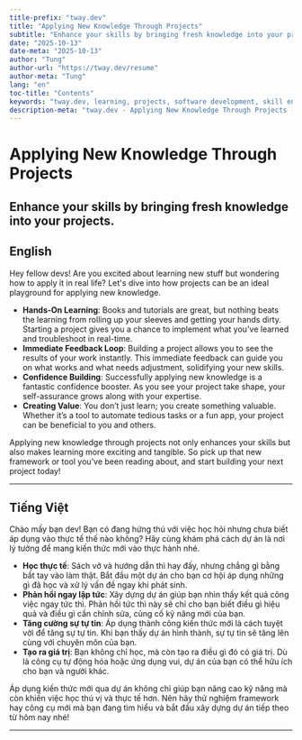 ```yaml
---
title-prefix: "tway.dev"
title: "Applying New Knowledge Through Projects"
subtitle: "Enhance your skills by bringing fresh knowledge into your projects."
date: "2025-10-13"
date-meta: "2025-10-13"
author: "Tung"
author-url: "https://tway.dev/resume"
author-meta: "Tung"
lang: "en"
toc-title: "Contents"
keywords: "tway.dev, learning, projects, software development, skill enhancement"
description-meta: "tway.dev - Applying New Knowledge Through Projects - Enhance your skills by bringing fresh knowledge into your projects."
---
```


# Applying New Knowledge Through Projects
## Enhance your skills by bringing fresh knowledge into your projects.

## English
Hey fellow devs! Are you excited about learning new stuff but wondering how to apply it in real life? Let's dive into how projects can be an ideal playground for applying new knowledge.

- **Hands-On Learning**: Books and tutorials are great, but nothing beats the learning from rolling up your sleeves and getting your hands dirty. Starting a project gives you a chance to implement what you've learned and troubleshoot in real-time.
- **Immediate Feedback Loop**: Building a project allows you to see the results of your work instantly. This immediate feedback can guide you on what works and what needs adjustment, solidifying your new skills.
- **Confidence Building**: Successfully applying new knowledge is a fantastic confidence booster. As you see your project take shape, your self-assurance grows along with your expertise.
- **Creating Value**: You don’t just learn; you create something valuable. Whether it’s a tool to automate tedious tasks or a fun app, your project can be beneficial to you and others.

Applying new knowledge through projects not only enhances your skills but also makes learning more exciting and tangible. So pick up that new framework or tool you've been reading about, and start building your next project today!

---

## Tiếng Việt
Chào mấy bạn dev! Bạn có đang hứng thú với việc học hỏi nhưng chưa biết áp dụng vào thực tế thế nào không? Hãy cùng khám phá cách dự án là nơi lý tưởng để mang kiến thức mới vào thực hành nhé.

- **Học thực tế**: Sách vở và hướng dẫn thì hay đấy, nhưng chẳng gì bằng bắt tay vào làm thật. Bắt đầu một dự án cho bạn cơ hội áp dụng những gì đã học và xử lý vấn đề ngay khi phát sinh.
- **Phản hồi ngay lập tức**: Xây dựng dự án giúp bạn nhìn thấy kết quả công việc ngay tức thì. Phản hồi tức thì này sẽ chỉ cho bạn biết điều gì hiệu quả và điều gì cần chỉnh sửa, củng cố kỹ năng mới của bạn.
- **Tăng cường sự tự tin**: Áp dụng thành công kiến thức mới là cách tuyệt vời để tăng sự tự tin. Khi bạn thấy dự án hình thành, sự tự tin sẽ tăng lên cùng với chuyên môn của bạn.
- **Tạo ra giá trị**: Bạn không chỉ học, mà còn tạo ra điều gì đó có giá trị. Dù là công cụ tự động hóa hoặc ứng dụng vui, dự án của bạn có thể hữu ích cho bạn và người khác.

Áp dụng kiến thức mới qua dự án không chỉ giúp bạn nâng cao kỹ năng mà còn khiến việc học thú vị và thực tế hơn. Nên hãy thử nghiệm framework hay công cụ mới mà bạn đang tìm hiểu và bắt đầu xây dựng dự án tiếp theo từ hôm nay nhé!

---